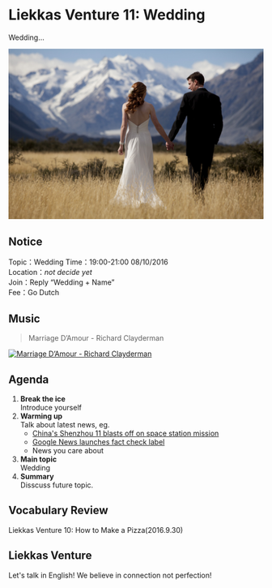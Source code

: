 
# Liekkas Venture 11: Wedding

Wedding...

![wedding](./images/wedding.jpg "wedding")

## Notice

Topic：Wedding
Time：19:00-21:00 08/10/2016  
Location：*not decide yet*  
Join：Reply “Wedding + Name”   
Fee：Go Dutch

## Music

> Marriage D’Amour - Richard Clayderman

[![Marriage D’Amour - Richard Clayderman](http://img.youtube.com/vi/YCl-0lu0vHM/0.jpg)](https://www.youtube.com/watch?v=YCl-0lu0vHM)
	

## Agenda

1. **Break the ice**  
    Introduce yourself
2. **Warming up**   
    Talk about latest news, eg.
	- [China's Shenzhou 11 blasts off on space station mission](http://www.bbc.com/news/world-asia-china-37670842)
	- [Google News launches fact check label](http://www.bbc.com/news/technology-37657524)
    - News you care about
3. **Main topic**  
	Wedding
4. **Summary**   
    Disscuss future topic.

## Vocabulary Review

Liekkas Venture 10: How to Make a Pizza(2016.9.30)  


## Liekkas Venture

Let's talk in English!
We believe in connection not perfection!
